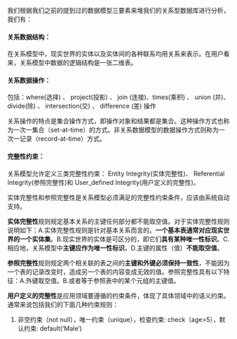 我们根据我们之前的提到过的数据模型三要素来堆我们的关系型数据库进行分析，我们有：
#### 关系数据结构：
在关系模型中，现实世界的实体以及实体间的各种联系均用关系来表示。在用户看来，关系模型中数据的逻辑结构是一张二维表。

#### 关系数据操作：
包括：where(选择) 、 project(投影) 、 join (连接)、times(乘积) 、 union (并)、 divide(除) 、 intersection(交) 、 difference (差) 操作

关系操作的特点是集合操作方式，即操作对象和结果都是集合。这种操作方式也称为一次一集合（set-at-time）的方式。非关系数据模型的数据操作方式则称为一次一记录（record-at-time）方式。

#### 完整性约束：
关系模型允许定义三类完整性约束： Entity Integrity(实体完整性)、 Referential Integrity(参照完整性)和 User_defined Integrity(用户定义的完整性)。

实体完整性和参照完整性是关系模型必须满足的完整性约束条件，应该由系统自动支持。

**实体完整性**规则规定基本关系的主键任何部分都不能取空值。对于实体完整性规则说明如下：A.实体完整性规则是针对基本关系而言的。**一个基本表通常对应现实世界的一个实体集**。B.现实世界的实体是可区分的，即它们**具有某种唯一性标识**。C.相应地，关系模型中**主键应作为唯一性标识**。D.主键的属性（值）**不能取空值**。

**参照完整性**规则规定两个相关联的表之间的**主键和外键必须保持一致性**，不能因为一个表的记录改变时，造成另一个表的内容变成无效的值。参照完整性具有以下特征：A.外键取空值。B.或者等于参照表中的某个元组的主键值。

**用户定义的完整性**是应用领域要遵循的约束条件，体现了具体领域中的语义约束。通常来说包括我们的下面几种约束规则：
1. 非空约束（not null），唯一约束（unique），检查约束: check（age>5），默认约束: default(‘Male’)

